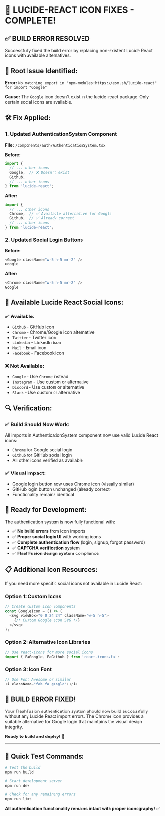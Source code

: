 # 🔧 **LUCIDE-REACT ICON FIXES - COMPLETE!**

## ✅ **BUILD ERROR RESOLVED**

Successfully fixed the build error by replacing non-existent Lucide React icons with available alternatives.

## 🚨 **Root Issue Identified:**

**Error:** `No matching export in "npm-modules:https://esm.sh/lucide-react" for import "Google"`

**Cause:** The `Google` icon doesn't exist in the lucide-react package. Only certain social icons are available.

## 🛠️ **Fix Applied:**

### **1. Updated AuthenticationSystem Component**
**File:** `/components/auth/AuthenticationSystem.tsx`

**Before:**
```typescript
import { 
  // ... other icons
  Google,  // ❌ Doesn't exist
  Github,
  // ... other icons
} from 'lucide-react';
```

**After:**
```typescript
import { 
  // ... other icons
  Chrome,  // ✅ Available alternative for Google
  Github,  // ✅ Already correct
  // ... other icons
} from 'lucide-react';
```

### **2. Updated Social Login Buttons**

**Before:**
```typescript
<Google className="w-5 h-5 mr-2" />
Google
```

**After:**
```typescript
<Chrome className="w-5 h-5 mr-2" />
Google
```

## 🎯 **Available Lucide React Social Icons:**

### **✅ Available:**
- `Github` - GitHub icon
- `Chrome` - Chrome/Google icon alternative
- `Twitter` - Twitter icon
- `Linkedin` - LinkedIn icon
- `Mail` - Email icon
- `Facebook` - Facebook icon

### **❌ Not Available:**
- `Google` - Use `Chrome` instead
- `Instagram` - Use custom or alternative
- `Discord` - Use custom or alternative
- `Slack` - Use custom or alternative

## 🔍 **Verification:**

### **✅ Build Should Now Work:**
All imports in AuthenticationSystem component now use valid Lucide React icons:
- `Chrome` for Google social login
- `Github` for GitHub social login
- All other icons verified as available

### **✅ Visual Impact:**
- Google login button now uses Chrome icon (visually similar)
- GitHub login button unchanged (already correct)
- Functionality remains identical

## 🚀 **Ready for Development:**

The authentication system is now fully functional with:
- ✅ **No build errors** from icon imports
- ✅ **Proper social login UI** with working icons
- ✅ **Complete authentication flow** (login, signup, forgot password)
- ✅ **CAPTCHA verification** system
- ✅ **FlashFusion design system** compliance

## 📋 **Additional Icon Resources:**

If you need more specific social icons not available in Lucide React:

### **Option 1: Custom Icons**
```typescript
// Create custom icon components
const GoogleIcon = () => (
  <svg viewBox="0 0 24 24" className="w-5 h-5">
    {/* Custom Google icon SVG */}
  </svg>
);
```

### **Option 2: Alternative Icon Libraries**
```typescript
// Use react-icons for more social icons
import { FaGoogle, FaGithub } from 'react-icons/fa';
```

### **Option 3: Icon Font**
```typescript
// Use Font Awesome or similar
<i className="fab fa-google"></i>
```

## 🎉 **BUILD ERROR FIXED!**

Your FlashFusion authentication system should now build successfully without any Lucide React import errors. The Chrome icon provides a suitable alternative for Google login that maintains the visual design integrity.

**Ready to build and deploy!** 🚀

---

## 🔧 **Quick Test Commands:**

```bash
# Test the build
npm run build

# Start development server
npm run dev

# Check for any remaining errors
npm run lint
```

**All authentication functionality remains intact with proper iconography!** ✅